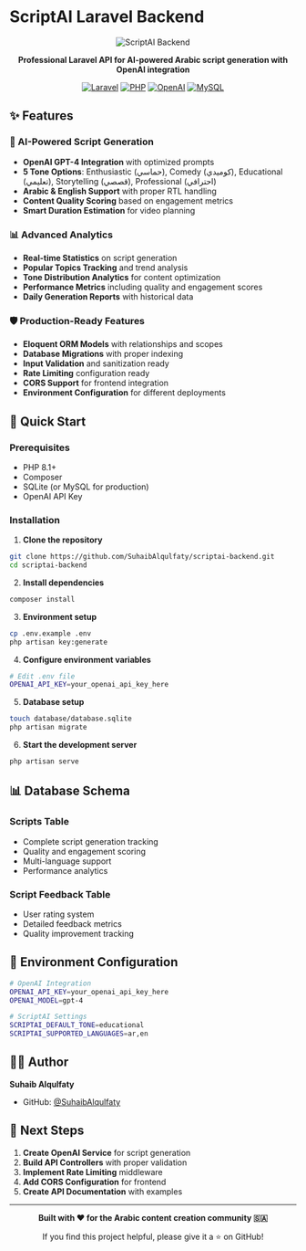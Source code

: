 # ScriptAI Laravel Backend

<div align="center">

![ScriptAI Backend](https://img.shields.io/badge/ScriptAI-Laravel%20Backend-red?style=for-the-badge&logo=laravel)

**Professional Laravel API for AI-powered Arabic script generation with OpenAI integration**

[![Laravel](https://img.shields.io/badge/Laravel-11.x-FF2D20?style=flat&logo=laravel)](https://laravel.com/)
[![PHP](https://img.shields.io/badge/PHP-8.1+-777BB4?style=flat&logo=php)](https://php.net/)
[![OpenAI](https://img.shields.io/badge/OpenAI-GPT--4-412991?style=flat&logo=openai)](https://openai.com/)
[![MySQL](https://img.shields.io/badge/MySQL-8.0+-4479A1?style=flat&logo=mysql)](https://mysql.com/)

</div>

## ✨ Features

### 🤖 AI-Powered Script Generation
- **OpenAI GPT-4 Integration** with optimized prompts
- **5 Tone Options**: Enthusiastic (حماسي), Comedy (كوميدي), Educational (تعليمي), Storytelling (قصصي), Professional (احترافي)
- **Arabic & English Support** with proper RTL handling
- **Content Quality Scoring** based on engagement metrics
- **Smart Duration Estimation** for video planning

### 📊 Advanced Analytics
- **Real-time Statistics** on script generation
- **Popular Topics Tracking** and trend analysis
- **Tone Distribution Analytics** for content optimization
- **Performance Metrics** including quality and engagement scores
- **Daily Generation Reports** with historical data

### 🛡️ Production-Ready Features
- **Eloquent ORM Models** with relationships and scopes
- **Database Migrations** with proper indexing
- **Input Validation** and sanitization ready
- **Rate Limiting** configuration ready
- **CORS Support** for frontend integration
- **Environment Configuration** for different deployments

## 🚀 Quick Start

### Prerequisites
- PHP 8.1+
- Composer
- SQLite (or MySQL for production)
- OpenAI API Key

### Installation

1. **Clone the repository**
```bash
git clone https://github.com/SuhaibAlqulfaty/scriptai-backend.git
cd scriptai-backend
```

2. **Install dependencies**
```bash
composer install
```

3. **Environment setup**
```bash
cp .env.example .env
php artisan key:generate
```

4. **Configure environment variables**
```bash
# Edit .env file
OPENAI_API_KEY=your_openai_api_key_here
```

5. **Database setup**
```bash
touch database/database.sqlite
php artisan migrate
```

6. **Start the development server**
```bash
php artisan serve
```

## 📊 Database Schema

### Scripts Table
- Complete script generation tracking
- Quality and engagement scoring
- Multi-language support
- Performance analytics

### Script Feedback Table
- User rating system
- Detailed feedback metrics
- Quality improvement tracking

## 🔧 Environment Configuration

```bash
# OpenAI Integration
OPENAI_API_KEY=your_openai_api_key_here
OPENAI_MODEL=gpt-4

# ScriptAI Settings
SCRIPTAI_DEFAULT_TONE=educational
SCRIPTAI_SUPPORTED_LANGUAGES=ar,en
```

## 👨‍💻 Author

**Suhaib Alqulfaty**
- GitHub: [@SuhaibAlqulfaty](https://github.com/SuhaibAlqulfaty)

## 🔄 Next Steps

1. **Create OpenAI Service** for script generation
2. **Build API Controllers** with proper validation
3. **Implement Rate Limiting** middleware
4. **Add CORS Configuration** for frontend
5. **Create API Documentation** with examples

---

<div align="center">

**Built with ❤️ for the Arabic content creation community 🇸🇦**

If you find this project helpful, please give it a ⭐ on GitHub!

</div>
